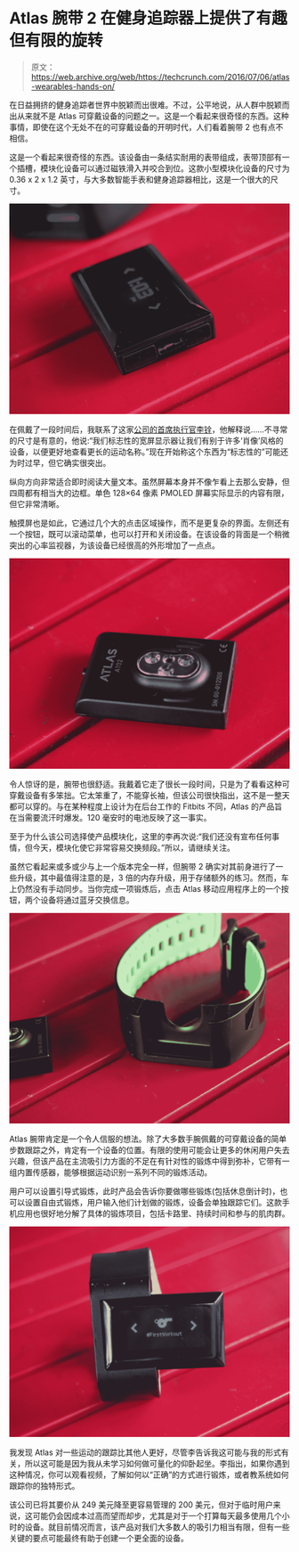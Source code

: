 # Atlas 腕带 2 在健身追踪器上提供了有趣但有限的旋转 

> 原文：<https://web.archive.org/web/https://techcrunch.com/2016/07/06/atlas-wearables-hands-on/>

在日益拥挤的健身追踪者世界中脱颖而出很难。不过，公平地说，从人群中脱颖而出从来就不是 Atlas 可穿戴设备的问题之一。这是一个看起来很奇怪的东西。这种事情，即使在这个无处不在的可穿戴设备的开明时代，人们看着腕带 2 也有点不相信。

这是一个看起来很奇怪的东西。该设备由一条结实耐用的表带组成，表带顶部有一个插槽，模块化设备可以通过磁铁滑入并咬合到位。这款小型模块化设备的尺寸为 0.36 x 2 x 1.2 英寸，与大多数智能手表和健身追踪器相比，这是一个很大的尺寸。

![OLYMPUS DIGITAL CAMERA](img/1f28825d00ba1f7ced4c94bfe625c685.png)

在佩戴了一段时间后，我联系了这家[公司的首席执行官李铨](https://web.archive.org/web/20221208042621/https://beta.techcrunch.com/video/atlas-way-more-than-a-fitness-tracker/519399365/)，他解释说……不寻常的尺寸是有意的，他说:“我们标志性的宽屏显示器让我们有别于许多‘肖像’风格的设备，以便更好地查看更长的运动名称。”现在开始称这个东西为“标志性的”可能还为时过早，但它确实很突出。

纵向方向非常适合即时阅读大量文本。虽然屏幕本身并不像乍看上去那么安静，但四周都有相当大的边框。单色 128×64 像素 PMOLED 屏幕实际显示的内容有限，但它非常清晰。

触摸屏也是如此，它通过几个大的点击区域操作，而不是更复杂的界面。左侧还有一个按钮，既可以滚动菜单，也可以打开和关闭设备。在该设备的背面是一个稍微突出的心率监视器，为该设备已经很高的外形增加了一点点。

![OLYMPUS DIGITAL CAMERA](img/7bade7a3c46632487076fd74fd58d9f5.png)

令人惊讶的是，腕带也很舒适。我戴着它走了很长一段时间，只是为了看看这种可穿戴设备有多笨拙。它太笨重了，不能穿长袖，但该公司很快指出，这不是一整天都可以穿的。与在某种程度上设计为在后台工作的 Fitbits 不同，Atlas 的产品旨在当需要流汗时爆发。120 毫安时的电池反映了这一事实。

至于为什么该公司选择使产品模块化，这里的李再次说:“我们还没有宣布任何事情，但今天，模块化使它非常容易交换频段。”所以，请继续关注。

虽然它看起来或多或少与上一个版本完全一样，但腕带 2 确实对其前身进行了一些升级，其中最值得注意的是，3 倍的内存升级，用于存储额外的练习。然而，车上仍然没有手动同步。当你完成一项锻炼后，点击 Atlas 移动应用程序上的一个按钮，两个设备将通过蓝牙交换信息。

![OLYMPUS DIGITAL CAMERA](img/2223b1cc13d335d2ecadfcd14f0d89cb.png)

Atlas 腕带肯定是一个令人信服的想法。除了大多数手腕佩戴的可穿戴设备的简单步数跟踪之外，肯定有一个设备的位置。有限的使用可能会让更多的休闲用户失去兴趣，但该产品在主流吸引力方面的不足在有针对性的锻炼中得到弥补，它带有一组内置传感器，能够根据运动识别一系列不同的锻炼活动。

用户可以设置引导式锻炼，此时产品会告诉你要做哪些锻炼(包括休息倒计时)，也可以设置自由式锻炼，用户输入他们计划做的锻炼，设备会单独跟踪它们。这款手机应用也很好地分解了具体的锻炼项目，包括卡路里、持续时间和参与的肌肉群。

![OLYMPUS DIGITAL CAMERA](img/f09ace4dc35a63fe3491e4b84afab776.png)

我发现 Atlas 对一些运动的跟踪比其他人更好，尽管李告诉我这可能与我的形式有关，所以这可能是因为我从未学习如何做可量化的仰卧起坐。李指出，如果你遇到这种情况，你可以观看视频，了解如何以“正确”的方式进行锻炼，或者教系统如何跟踪你的独特形式。

该公司已将其要价从 249 美元降至更容易管理的 200 美元，但对于临时用户来说，这可能仍会因成本过高而望而却步，尤其是对于一个打算每天最多使用几个小时的设备。就目前情况而言，该产品对我们大多数人的吸引力相当有限，但有一些关键的要点可能最终有助于创建一个更全面的设备。